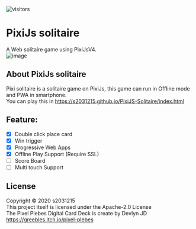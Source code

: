 ![visitors](https://visitor-badge.deta.dev/badge?page_id=s2031215.PixiJS-Solitaire)
# PixiJs solitaire
A Web solitaire game using PixiJsV4.<br>
![image](https://github.com/s2031215/pixi_solitaire/blob/master/Pixi_Solitaire_screenshot.png)

## About PixiJs solitaire

Pixi solitaire is a solitaire game on PixiJs, this game can run in Offline mode and PWA in smartphone.<br>
You can play this in https://s2031215.github.io/PixiJS-Solitaire/index.html

## Feature:<br>

- [x] Double click place card
- [x] Win trigger
- [x] Progressive Web Apps
- [x] Offline Play Support (Require SSL)
- [ ] Score Board
- [ ] Multi touch Support
## License

Copyright © 2020 s2031215<br>
This project itself is licensed under the Apache-2.0 License<br>
The Pixel Plebes Digital Card Deck is create by Devlyn JD<br>
https://greebles.itch.io/pixel-plebes<br>
